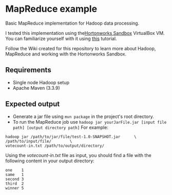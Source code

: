 # MapReduce example

Basic MapReduce implementation for Hadoop data processing. 

I tested this implementation using the[Hortonworks Sandbox][1]
VirtualBox VM. You can familiarize yourself with it using [this][2] tutorial.

Follow the Wiki created for this repository to learn more about Hadoop, MapReduce and working with the Hortonworks Sandbox. 

## Requirements

- Single node Hadoop setup   
- Apache Maven (3.3.9)

## Expected output

- Generate a jar file using `mvn package` in the project's root directory.
- To run the MapReduce job use `hadoop jar yourJarFile.jar [input file path]
 [output directory path]` For example:
```
hadoop jar /path/to/jar/file/test-1.0-SNAPSHOT.jar		\
/path/to/input/file/		\
votecount-in.txt /path/to/output/directory/      
```

Using the *votecount-in.txt* file as input, you should find a file with the 
following content in your output directory: 
```
one    1
same   1
second 3
third  2
winner 5
```

[1]:http://hortonworks.com/products/sandbox/
[2]:http://hortonworks.com/hadoop-tutorial/learning-the-ropes-of-the-hortonworks-sandbox/
